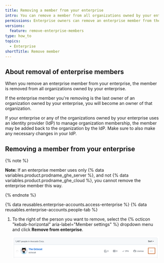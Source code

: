```yaml
---
title: Removing a member from your enterprise
intro: You can remove a member from all organizations owned by your enterprise.
permissions: Enterprise owners can remove an enterprise member from the enterprise.
versions:
  feature: remove-enterprise-members
type: how_to
topics:
  - Enterprise
shortTitle: Remove member
---
```


## About removal of enterprise members

When you remove an enterprise member from your enterprise, the member is removed from all organizations owned by your enterprise.

If the enterprise member you're removing is the last owner of an organization owned by your enterprise, you will become an owner of that organization.

If your enterprise or any of the organizations owned by your enterprise uses an identity provider (IdP) to manage organization membership, the member may be added back to the organization by the IdP. Make sure to also make any necessary changes in your IdP.

## Removing a member from your enterprise

{% note %}

**Note:** If an enterprise member uses only {% data variables.product.prodname_ghe_server %}, and not {% data variables.product.prodname_ghe_cloud %}, you cannot remove the enterprise member this way.

{% endnote %}

{% data reusables.enterprise-accounts.access-enterprise %}
{% data reusables.enterprise-accounts.people-tab %}
1. To the right of the person you want to remove, select the {% octicon "kebab-horizontal" aria-label="Member settings" %} dropdown menu and click **Remove from enterprise**.

   ![Screenshot of a user in the list of enterprise members. A dropdown menu, labeled with a kebab icon, is highlighted with an orange outline.](/assets/images/help/business-accounts/remove-member.png)
